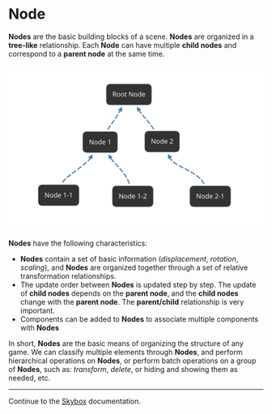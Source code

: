 # Node

__Nodes__ are the basic building blocks of a scene. __Nodes__ are organized in a __tree-like__ relationship. Each __Node__ can have multiple __child nodes__ and correspond to a __parent node__ at the same time.

![nodes](scene/nodes.jpg)

__Nodes__ have the following characteristics:
  - __Nodes__ contain a set of basic information (*displacement*, *rotation*, *scaling*), and __Nodes__ are organized together through a set of relative transformation relationships.
  - The update order between __Nodes__ is updated step by step. The update of __child nodes__ depends on the __parent node__, and the __child nodes__ change with the __parent node__. The **parent/child** relationship is very important.
  - Components can be added to __Nodes__ to associate multiple components with __Nodes__

In short, __Nodes__ are the basic means of organizing the structure of any game. We can classify multiple elements through __Nodes__, and perform hierarchical operations on __Nodes__, or perform batch operations on a group of __Nodes__, such as: *transform*, *delete*, or hiding and showing them as needed, etc.

---

Continue to the [Skybox](skybox.md) documentation.